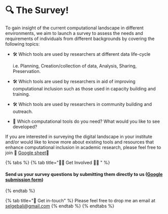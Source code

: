 # 🔍 The Survey!

To gain insight of the current computational landscape in different environments, we aim to launch a survey to assess the needs and requirements of individuals from different backgrounds by covering the following topics:

* 🛠   Which tools are used by researchers at different data life-cycle 

  i.e. Planning, Creation/collection of data, Analysis, Sharing, Preservation.  

* 🛠 Which tools are used by researchers in aid of improving computational inclusion such as those used in capacity building and training.  
* 🛠 Which tools are used by researchers in community building and outreach. 
* 📎 Which computational tools do you need? What would you like to see developed?

If you are interested in surveying the digital landscape in your institute and/or would like to know more about existing tools and resources that enhance computational inclusion in academic research, please feel free to join  👏 [Google sheet](https://docs.google.com/spreadsheets/d/1S1Xcghi2Y7RqUCHcv6RTHtQogcSJVDb160SWDjnOcys/edit?usp=sharing)👏

{% tabs %}
{% tab title="✋🏻 Get Involved 🤚🏻 " %}
#### Send us your survey questions by submitting them directly to us \([Google submission form](https://docs.google.com/spreadsheets/d/1S1Xcghi2Y7RqUCHcv6RTHtQogcSJVDb160SWDjnOcys/edit#gid=0)\)
{% endtab %}

{% tab title="📩 Get in-touch" %}
Please feel free to drop me an email at [selgebali@gmail.com](mailto:selgebali@gmail.com)
{% endtab %}
{% endtabs %}



#### 

